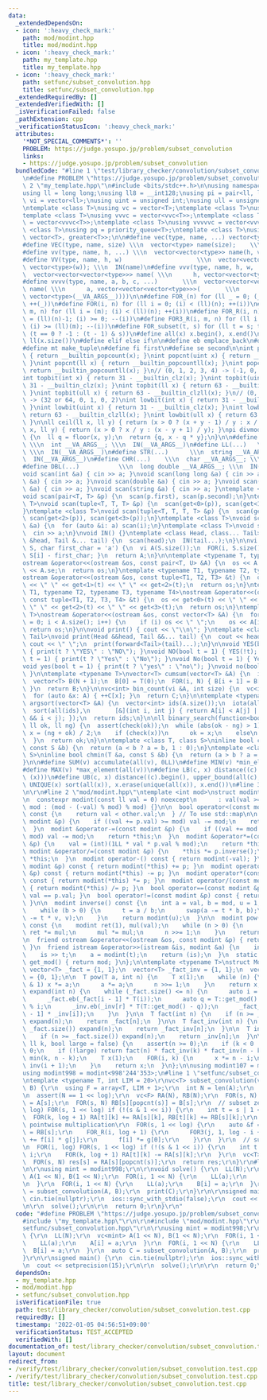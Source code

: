 ```yaml
---
data:
  _extendedDependsOn:
  - icon: ':heavy_check_mark:'
    path: mod/modint.hpp
    title: mod/modint.hpp
  - icon: ':heavy_check_mark:'
    path: my_template.hpp
    title: my_template.hpp
  - icon: ':heavy_check_mark:'
    path: setfunc/subset_convolution.hpp
    title: setfunc/subset_convolution.hpp
  _extendedRequiredBy: []
  _extendedVerifiedWith: []
  _isVerificationFailed: false
  _pathExtension: cpp
  _verificationStatusIcon: ':heavy_check_mark:'
  attributes:
    '*NOT_SPECIAL_COMMENTS*': ''
    PROBLEM: https://judge.yosupo.jp/problem/subset_convolution
    links:
    - https://judge.yosupo.jp/problem/subset_convolution
  bundledCode: "#line 1 \"test/library_checker/convolution/subset_convolution.test.cpp\"\
    \n#define PROBLEM \"https://judge.yosupo.jp/problem/subset_convolution\"\r\n#line\
    \ 2 \"my_template.hpp\"\n#include <bits/stdc++.h>\n\nusing namespace std;\n\n\
    using ll = long long;\nusing ll8 = __int128;\nusing pi = pair<ll, ll>;\nusing\
    \ vi = vector<ll>;\nusing uint = unsigned int;\nusing ull = unsigned long long;\n\
    \ntemplate <class T>\nusing vc = vector<T>;\ntemplate <class T>\nusing vvc = vector<vc<T>>;\n\
    template <class T>\nusing vvvc = vector<vvc<T>>;\ntemplate <class T>\nusing vvvvc\
    \ = vector<vvvc<T>>;\ntemplate <class T>\nusing vvvvvc = vector<vvvvc<T>>;\ntemplate\
    \ <class T>\nusing pq = priority_queue<T>;\ntemplate <class T>\nusing pqg = priority_queue<T,\
    \ vector<T>, greater<T>>;\n\n#define vec(type, name, ...) vector<type> name(__VA_ARGS__)\n\
    #define VEC(type, name, size) \\\n  vector<type> name(size);    \\\n  IN(name)\n\
    #define vv(type, name, h, ...) \\\n  vector<vector<type>> name(h, vector<type>(__VA_ARGS__))\n\
    #define VV(type, name, h, w)                     \\\n  vector<vector<type>> name(h,\
    \ vector<type>(w)); \\\n  IN(name)\n#define vvv(type, name, h, w, ...)   \\\n\
    \  vector<vector<vector<type>>> name( \\\n      h, vector<vector<type>>(w, vector<type>(__VA_ARGS__)))\n\
    #define vvvv(type, name, a, b, c, ...)       \\\n  vector<vector<vector<vector<type>>>>\
    \ name( \\\n      a, vector<vector<vector<type>>>(       \\\n             b, vector<vector<type>>(c,\
    \ vector<type>(__VA_ARGS__))))\n\n#define FOR_(n) for (ll _ = 0; (_) < (ll)(n);\
    \ ++(_))\n#define FOR(i, n) for (ll i = 0; (i) < (ll)(n); ++(i))\n#define FOR3(i,\
    \ m, n) for (ll i = (m); (i) < (ll)(n); ++(i))\n#define FOR_R(i, n) for (ll i\
    \ = (ll)(n)-1; (i) >= 0; --(i))\n#define FOR3_R(i, m, n) for (ll i = (ll)(n)-1;\
    \ (i) >= (ll)(m); --(i))\n#define FOR_subset(t, s) for (ll t = s; t >= 0; t =\
    \ (t == 0 ? -1 : (t - 1) & s))\n#define all(x) x.begin(), x.end()\n#define len(x)\
    \ ll(x.size())\n#define elif else if\n\n#define eb emplace_back\n#define mp make_pair\n\
    #define mt make_tuple\n#define fi first\n#define se second\n\nint popcnt(int x)\
    \ { return __builtin_popcount(x); }\nint popcnt(uint x) { return __builtin_popcount(x);\
    \ }\nint popcnt(ll x) { return __builtin_popcountll(x); }\nint popcnt(ull x) {\
    \ return __builtin_popcountll(x); }\n// (0, 1, 2, 3, 4) -> (-1, 0, 1, 1, 2)\n\
    int topbit(int x) { return 31 - __builtin_clz(x); }\nint topbit(uint x) { return\
    \ 31 - __builtin_clz(x); }\nint topbit(ll x) { return 63 - __builtin_clzll(x);\
    \ }\nint topbit(ull x) { return 63 - __builtin_clzll(x); }\n// (0, 1, 2, 3, 4)\
    \ -> (32 or 64, 0, 1, 0, 2)\nint lowbit(int x) { return 31 - __builtin_clz(x);\
    \ }\nint lowbit(uint x) { return 31 - __builtin_clz(x); }\nint lowbit(ll x) {\
    \ return 63 - __builtin_clzll(x); }\nint lowbit(ull x) { return 63 - __builtin_clzll(x);\
    \ }\n\nll ceil(ll x, ll y) { return (x > 0 ? (x + y - 1) / y : x / y); }\nll floor(ll\
    \ x, ll y) { return (x > 0 ? x / y : (x - y + 1) / y); }\npi divmod(ll x, ll y)\
    \ {\n  ll q = floor(x, y);\n  return {q, x - q * y};\n}\n\n#define INT(...)  \
    \ \\\n  int __VA_ARGS__; \\\n  IN(__VA_ARGS__)\n#define LL(...)   \\\n  ll __VA_ARGS__;\
    \ \\\n  IN(__VA_ARGS__)\n#define STR(...)      \\\n  string __VA_ARGS__; \\\n\
    \  IN(__VA_ARGS__)\n#define CHR(...)    \\\n  char __VA_ARGS__; \\\n  IN(__VA_ARGS__)\n\
    #define DBL(...)           \\\n  long double __VA_ARGS__; \\\n  IN(__VA_ARGS__)\n\
    void scan(int &a) { cin >> a; }\nvoid scan(long long &a) { cin >> a; }\nvoid scan(char\
    \ &a) { cin >> a; }\nvoid scan(double &a) { cin >> a; }\nvoid scan(long double\
    \ &a) { cin >> a; }\nvoid scan(string &a) { cin >> a; }\ntemplate <class T>\n\
    void scan(pair<T, T> &p) {\n  scan(p.first), scan(p.second);\n}\ntemplate <class\
    \ T>\nvoid scan(tuple<T, T, T> &p) {\n  scan(get<0>(p)), scan(get<1>(p)), scan(get<2>(p));\n\
    }\ntemplate <class T>\nvoid scan(tuple<T, T, T, T> &p) {\n  scan(get<0>(p)), scan(get<1>(p)),\
    \ scan(get<2>(p)), scan(get<3>(p));\n}\ntemplate <class T>\nvoid scan(vector<T>\
    \ &a) {\n  for (auto &i: a) scan(i);\n}\ntemplate <class T>\nvoid scan(T &a) {\n\
    \  cin >> a;\n}\nvoid IN() {}\ntemplate <class Head, class... Tail>\nvoid IN(Head\
    \ &head, Tail &... tail) {\n  scan(head);\n  IN(tail...);\n}\n\nvi s_to_vi(string\
    \ S, char first_char = 'a') {\n  vi A(S.size());\n  FOR(i, S.size()) { A[i] =\
    \ S[i] - first_char; }\n  return A;\n}\n\ntemplate <typename T, typename U>\n\
    ostream &operator<<(ostream &os, const pair<T, U> &A) {\n  os << A.fi << \" \"\
    \ << A.se;\n  return os;\n}\ntemplate <typename T1, typename T2, typename T3>\n\
    ostream &operator<<(ostream &os, const tuple<T1, T2, T3> &t) {\n  os << get<0>(t)\
    \ << \" \" << get<1>(t) << \" \" << get<2>(t);\n  return os;\n}\ntemplate <typename\
    \ T1, typename T2, typename T3, typename T4>\nostream &operator<<(ostream &os,\
    \ const tuple<T1, T2, T3, T4> &t) {\n  os << get<0>(t) << \" \" << get<1>(t) <<\
    \ \" \" << get<2>(t) << \" \" << get<3>(t);\n  return os;\n}\ntemplate <typename\
    \ T>\nostream &operator<<(ostream &os, const vector<T> &A) {\n  for (size_t i\
    \ = 0; i < A.size(); i++) {\n    if (i) os << \" \";\n    os << A[i];\n  }\n \
    \ return os;\n}\n\nvoid print() { cout << \"\\n\"; }\ntemplate <class Head, class...\
    \ Tail>\nvoid print(Head &&head, Tail &&... tail) {\n  cout << head;\n  if (sizeof...(Tail))\
    \ cout << \" \";\n  print(forward<Tail>(tail)...);\n}\n\nvoid YES(bool t = 1)\
    \ { print(t ? \"YES\" : \"NO\"); }\nvoid NO(bool t = 1) { YES(!t); }\nvoid Yes(bool\
    \ t = 1) { print(t ? \"Yes\" : \"No\"); }\nvoid No(bool t = 1) { Yes(!t); }\n\
    void yes(bool t = 1) { print(t ? \"yes\" : \"no\"); }\nvoid no(bool t = 1) { yes(!t);\
    \ }\n\ntemplate <typename T>\nvector<T> cumsum(vector<T> &A) {\n  int N = A.size();\n\
    \  vector<T> B(N + 1);\n  B[0] = T(0);\n  FOR(i, N) { B[i + 1] = B[i] + A[i];\
    \ }\n  return B;\n}\n\nvc<int> bin_count(vi &A, int size) {\n  vc<int> C(size);\n\
    \  for (auto &x: A) { ++C[x]; }\n  return C;\n}\n\ntemplate <typename T>\nvector<int>\
    \ argsort(vector<T> &A) {\n  vector<int> ids(A.size());\n  iota(all(ids), 0);\n\
    \  sort(all(ids),\n       [&](int i, int j) { return A[i] < A[j] || (A[i] == A[j]\
    \ && i < j); });\n  return ids;\n}\n\nll binary_search(function<bool(ll)> check,\
    \ ll ok, ll ng) {\n  assert(check(ok));\n  while (abs(ok - ng) > 1) {\n    auto\
    \ x = (ng + ok) / 2;\n    if (check(x))\n      ok = x;\n    else\n      ng = x;\n\
    \  }\n  return ok;\n}\n\ntemplate <class T, class S>\ninline bool chmax(T &a,\
    \ const S &b) {\n  return (a < b ? a = b, 1 : 0);\n}\ntemplate <class T, class\
    \ S>\ninline bool chmin(T &a, const S &b) {\n  return (a > b ? a = b, 1 : 0);\n\
    }\n\n#define SUM(v) accumulate(all(v), 0LL)\n#define MIN(v) *min_element(all(v))\n\
    #define MAX(v) *max_element(all(v))\n#define LB(c, x) distance((c).begin(), lower_bound(all(c),\
    \ (x)))\n#define UB(c, x) distance((c).begin(), upper_bound(all(c), (x)))\n#define\
    \ UNIQUE(x) sort(all(x)), x.erase(unique(all(x)), x.end())\n#line 3 \"test/library_checker/convolution/subset_convolution.test.cpp\"\
    \n\r\n#line 2 \"mod/modint.hpp\"\ntemplate <int mod>\nstruct modint {\n  int val;\n\
    \n  constexpr modint(const ll val = 0) noexcept\n      : val(val >= 0 ? val %\
    \ mod : (mod - (-val) % mod) % mod) {}\n\n  bool operator<(const modint &other)\
    \ const {\n    return val < other.val;\n  } // To use std::map\n\n  modint &operator+=(const\
    \ modint &p) {\n    if ((val += p.val) >= mod) val -= mod;\n    return *this;\n\
    \  }\n  modint &operator-=(const modint &p) {\n    if ((val += mod - p.val) >=\
    \ mod) val -= mod;\n    return *this;\n  }\n  modint &operator*=(const modint\
    \ &p) {\n    val = (int)(1LL * val * p.val % mod);\n    return *this;\n  }\n \
    \ modint &operator/=(const modint &p) {\n    *this *= p.inverse();\n    return\
    \ *this;\n  }\n  modint operator-() const { return modint(-val); }\n  modint operator+(const\
    \ modint &p) const { return modint(*this) += p; }\n  modint operator-(const modint\
    \ &p) const { return modint(*this) -= p; }\n  modint operator*(const modint &p)\
    \ const { return modint(*this) *= p; }\n  modint operator/(const modint &p) const\
    \ { return modint(*this) /= p; }\n  bool operator==(const modint &p) const { return\
    \ val == p.val; }\n  bool operator!=(const modint &p) const { return val != p.val;\
    \ }\n\n  modint inverse() const {\n    int a = val, b = mod, u = 1, v = 0, t;\n\
    \    while (b > 0) {\n      t = a / b;\n      swap(a -= t * b, b);\n      swap(u\
    \ -= t * v, v);\n    }\n    return modint(u);\n  }\n\n  modint pow(int64_t n)\
    \ const {\n    modint ret(1), mul(val);\n    while (n > 0) {\n      if (n & 1)\
    \ ret *= mul;\n      mul *= mul;\n      n >>= 1;\n    }\n    return ret;\n  }\n\
    \n  friend ostream &operator<<(ostream &os, const modint &p) { return os << p.val;\
    \ }\n  friend istream &operator>>(istream &is, modint &a) {\n    int64_t t;\n\
    \    is >> t;\n    a = modint(t);\n    return (is);\n  }\n  static constexpr int\
    \ get_mod() { return mod; }\n};\n\ntemplate <typename T>\nstruct ModCalc {\n \
    \ vector<T> _fact = {1, 1};\n  vector<T> _fact_inv = {1, 1};\n  vector<T> _inv\
    \ = {0, 1};\n\n  T pow(T a, int n) {\n    T x(1);\n    while (n) {\n      if (n\
    \ & 1) x *= a;\n      a *= a;\n      n >>= 1;\n    }\n    return x;\n  }\n  void\
    \ expand(int n) {\n    while (_fact.size() <= n) {\n      auto i = _fact.size();\n\
    \      _fact.eb(_fact[i - 1] * T(i));\n      auto q = T::get_mod() / i, r = T::get_mod()\
    \ % i;\n      _inv.eb(_inv[r] * T(T::get_mod() - q));\n      _fact_inv.eb(_fact_inv[i\
    \ - 1] * _inv[i]);\n    }\n  }\n\n  T fact(int n) {\n    if (n >= _fact.size())\
    \ expand(n);\n    return _fact[n];\n  }\n\n  T fact_inv(int n) {\n    if (n >=\
    \ _fact.size()) expand(n);\n    return _fact_inv[n];\n  }\n\n  T inv(int n) {\n\
    \    if (n >= _fact.size()) expand(n);\n    return _inv[n];\n  }\n\n  T C(ll n,\
    \ ll k, bool large = false) {\n    assert(n >= 0);\n    if (k < 0 || n < k) return\
    \ 0;\n    if (!large) return fact(n) * fact_inv(k) * fact_inv(n - k);\n    k =\
    \ min(k, n - k);\n    T x(1);\n    FOR(i, k) {\n      x *= n - i;\n      x *=\
    \ inv(i + 1);\n    }\n    return x;\n  }\n};\n\nusing modint107 = modint<1'000'000'007>;\n\
    using modint998 = modint<998'244'353>;\n#line 1 \"setfunc/subset_convolution.hpp\"\
    \ntemplate <typename T, int LIM = 20>\r\nvc<T> subset_convolution(vc<T>& A, vc<T>&\
    \ B) {\r\n  using F = array<T, LIM + 1>;\r\n  int N = len(A);\r\n  int log = topbit(N);\r\
    \n  assert(N == 1 << log);\r\n  vc<F> RA(N), RB(N);\r\n  FOR(s, N) RA[s][popcnt(s)]\
    \ = A[s];\r\n  FOR(s, N) RB[s][popcnt(s)] = B[s];\r\n  // subset zeta\r\n  FOR(i,\
    \ log) FOR(s, 1 << log) if (!(s & 1 << i)) {\r\n    int t = s | 1 << i;\r\n  \
    \  FOR(k, log + 1) RA[t][k] += RA[s][k], RB[t][k] += RB[s][k];\r\n  }\r\n  //\
    \ pointwise multiplication\r\n  FOR(s, 1 << log) {\r\n    auto &f = RA[s], &g\
    \ = RB[s];\r\n    FOR_R(i, log + 1) {\r\n      FOR3(j, 1, log - i + 1) f[i + j]\
    \ += f[i] * g[j];\r\n      f[i] *= g[0];\r\n    }\r\n  }\r\n  // subset mobius\r\
    \n  FOR(i, log) FOR(s, 1 << log) if (!(s & 1 << i)) {\r\n    int t = s | 1 <<\
    \ i;\r\n    FOR(k, log + 1) RA[t][k] -= RA[s][k];\r\n  }\r\n  vc<T> res(N);\r\n\
    \  FOR(s, N) res[s] = RA[s][popcnt(s)];\r\n  return res;\r\n}\r\n#line 6 \"test/library_checker/convolution/subset_convolution.test.cpp\"\
    \n\r\nusing mint = modint998;\r\n\r\nvoid solve() {\r\n  LL(N);\r\n  vc<mint>\
    \ A(1 << N), B(1 << N);\r\n  FOR(i, 1 << N) {\r\n    LL(a);\r\n    A[i] = a;\r\
    \n  }\r\n  FOR(i, 1 << N) {\r\n    LL(a);\r\n    B[i] = a;\r\n  }\r\n  auto C\
    \ = subset_convolution(A, B);\r\n  print(C);\r\n}\r\n\r\nsigned main() {\r\n \
    \ cin.tie(nullptr);\r\n  ios::sync_with_stdio(false);\r\n  cout << setprecision(15);\r\
    \n\r\n  solve();\r\n\r\n  return 0;\r\n}\r\n"
  code: "#define PROBLEM \"https://judge.yosupo.jp/problem/subset_convolution\"\r\n\
    #include \"my_template.hpp\"\r\n\r\n#include \"mod/modint.hpp\"\r\n#include \"\
    setfunc/subset_convolution.hpp\"\r\n\r\nusing mint = modint998;\r\n\r\nvoid solve()\
    \ {\r\n  LL(N);\r\n  vc<mint> A(1 << N), B(1 << N);\r\n  FOR(i, 1 << N) {\r\n\
    \    LL(a);\r\n    A[i] = a;\r\n  }\r\n  FOR(i, 1 << N) {\r\n    LL(a);\r\n  \
    \  B[i] = a;\r\n  }\r\n  auto C = subset_convolution(A, B);\r\n  print(C);\r\n\
    }\r\n\r\nsigned main() {\r\n  cin.tie(nullptr);\r\n  ios::sync_with_stdio(false);\r\
    \n  cout << setprecision(15);\r\n\r\n  solve();\r\n\r\n  return 0;\r\n}\r\n"
  dependsOn:
  - my_template.hpp
  - mod/modint.hpp
  - setfunc/subset_convolution.hpp
  isVerificationFile: true
  path: test/library_checker/convolution/subset_convolution.test.cpp
  requiredBy: []
  timestamp: '2022-01-05 04:56:51+09:00'
  verificationStatus: TEST_ACCEPTED
  verifiedWith: []
documentation_of: test/library_checker/convolution/subset_convolution.test.cpp
layout: document
redirect_from:
- /verify/test/library_checker/convolution/subset_convolution.test.cpp
- /verify/test/library_checker/convolution/subset_convolution.test.cpp.html
title: test/library_checker/convolution/subset_convolution.test.cpp
---
```

